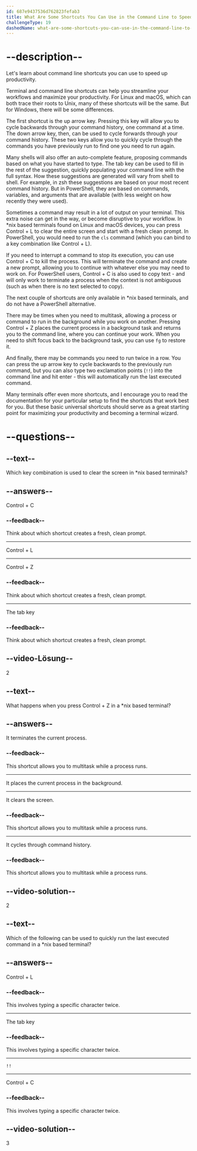 ```yaml
---
id: 687e9437536d762823fefab3
title: What Are Some Shortcuts You Can Use in the Command Line to Speed Up Productivity?
challengeType: 19
dashedName: what-are-some-shortcuts-you-can-use-in-the-command-line-to-speed-up-productivity
---
```


# --description--

Let's learn about command line shortcuts you can use to speed up productivity.

Terminal and command line shortcuts can help you streamline your workflows and maximize your productivity. For Linux and macOS, which can both trace their roots to Unix, many of these shortcuts will be the same. But for Windows, there will be some differences.

The first shortcut is the up arrow key. Pressing this key will allow you to cycle backwards through your command history, one command at a time. The down arrow key, then, can be used to cycle forwards through your command history. These two keys allow you to quickly cycle through the commands you have previously run to find one you need to run again.

Many shells will also offer an auto-complete feature, proposing commands based on what you have started to type. The tab key can be used to fill in the rest of the suggestion, quickly populating your command line with the full syntax. How these suggestions are generated will vary from shell to shell. For example, in zsh these suggestions are based on your most recent command history. But in PowerShell, they are based on commands, variables, and arguments that are available (with less weight on how recently they were used).

Sometimes a command may result in a lot of output on your terminal. This extra noise can get in the way, or become disruptive to your workflow. In *nix based terminals found on Linux and macOS devices, you can press Control + L to clear the entire screen and start with a fresh clean prompt. In PowerShell, you would need to run the `cls` command (which you can bind to a key combination like Control + L).

If you need to interrupt a command to stop its execution, you can use Control + C to kill the process. This will terminate the command and create a new prompt, allowing you to continue with whatever else you may need to work on. For PowerShell users, Control + C is also used to copy text - and will only work to terminate a process when the context is not ambiguous (such as when there is no text selected to copy).

The next couple of shortcuts are only available in *nix based terminals, and do not have a PowerShell alternative.

There may be times when you need to multitask, allowing a process or command to run in the background while you work on another. Pressing Control + Z places the current process in a background task and returns you to the command line, where you can continue your work. When you need to shift focus back to the background task, you can use `fg` to restore it.

And finally, there may be commands you need to run twice in a row. You can press the up arrow key to cycle backwards to the previously run command, but you can also type two exclamation points (`!!`) into the command line and hit enter - this will automatically run the last executed command.

Many terminals offer even more shortcuts, and I encourage you to read the documentation for your particular setup to find the shortcuts that work best for you. But these basic universal shortcuts should serve as a great starting point for maximizing your productivity and becoming a terminal wizard.

# --questions--

## --text--

Which key combination is used to clear the screen in *nix based terminals?

## --answers--

Control + C

### --feedback--

Think about which shortcut creates a fresh, clean prompt.

---

Control + L

---

Control + Z

### --feedback--

Think about which shortcut creates a fresh, clean prompt.

---

The tab key

### --feedback--

Think about which shortcut creates a fresh, clean prompt.

## --video-Lösung--

2

## --text--

What happens when you press Control + Z in a *nix based terminal?

## --answers--

It terminates the current process.

### --feedback--

This shortcut allows you to multitask while a process runs.

---

It places the current process in the background.

---

It clears the screen.

### --feedback--

This shortcut allows you to multitask while a process runs.

---

It cycles through command history.

### --feedback--

This shortcut allows you to multitask while a process runs.

## --video-solution--

2

## --text--

Which of the following can be used to quickly run the last executed command in a *nix based terminal?

## --answers--

Control + L

### --feedback--

This involves typing a specific character twice.

---

The tab key

### --feedback--

This involves typing a specific character twice.

---

`!!`

---

Control + C

### --feedback--

This involves typing a specific character twice.

## --video-solution--

3
